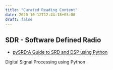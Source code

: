 ```yaml
---
title: "Curated Reading Content"
date: 2020-10-12T12:44:18+03:00
draft: false
---
```


## SDR - Software Defined Radio

* [pySRD:A Guide to SRD and DSP using Python](https://pysdr.org/index.html)

Digital Signal Processing using Python
